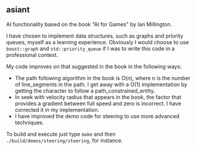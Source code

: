 ## asiant

AI functionality based on the book "AI for Games" by Ian Millington.

I have chosen to implement data structures, such as graphs and priority queues, myself as a learning experience. Obviously I would choose to use `boost::graph` and `std::priority_queue` if I was to write this code in a professional context.

My code improves on that suggested in the book in the following ways:
- The path following algorithm in the book is O(n), where n is the number of line_segments in the path.  I get away with a O(1) implementation by getting the character to follow a path_constrained_entity.
- In seek with velocity radius that appears in the book, the factor that provides a gradient between full speed and zero is incorrect. I have corrected it in my implementation. 
- I have improved the demo code for steering to use more advanced techniques. 

To build and execute just type `make` and then `./build/demos/steering/steering`, for instance.
